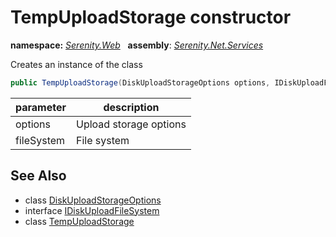 # TempUploadStorage constructor
**namespace:** *[Serenity.Web](../../README.md#serenity.web-namespace)*   **assembly**: *[Serenity.Net.Services](../../README.md)*

Creates an instance of the class

```csharp
public TempUploadStorage(DiskUploadStorageOptions options, IDiskUploadFileSystem fileSystem = null)
```

| parameter | description |
| --- | --- |
| options | Upload storage options |
| fileSystem | File system |

## See Also

* class [DiskUploadStorageOptions](../DiskUploadStorageOptions.md)
* interface [IDiskUploadFileSystem](../IDiskUploadFileSystem.md)
* class [TempUploadStorage](../TempUploadStorage.md)